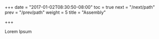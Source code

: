 +++
date = "2017-01-02T08:30:50-08:00"
toc = true
next = "/next/path"
prev = "/prev/path"
weight = 5
title = "Assembly"

+++

Lorem Ipsum
